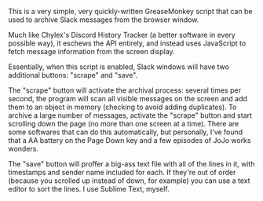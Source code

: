 This is a very simple, very quickly-written GreaseMonkey script that can be used to archive Slack messages from the browser window.

Much like Chylex's Discord History Tracker (a better software in every possible way), it eschews the API entirely, and instead uses JavaScript to fetch message information from the screen display.

Essentially, when this script is enabled, Slack windows will have two additional buttons: "scrape" and "save".

The "scrape" button will activate the archival process: several times per second, the program will scan all visible messages on the screen and add them to an object in memory (checking to avoid adding duplicates). To archive a large number of messages, activate the "scrape" button and start scrolling down the page (no more than one screen at a time). There are some softwares that can do this automatically, but personally, I've found that a AA battery on the Page Down key and a few episodes of JoJo works wonders.

The "save" button will proffer a big-ass text file with all of the lines in it, with timestamps and sender name included for each. If they're out of order (because you scrolled up instead of down, for example) you can use a text editor to sort the lines. I use Sublime Text, myself.
